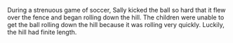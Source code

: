 During a strenuous game of soccer, Sally kicked the ball so hard that it flew over the fence and began rolling down the hill. The children were unable to get the ball rolling down the hill because it was rolling very quickly. Luckily, the hill had finite length.
